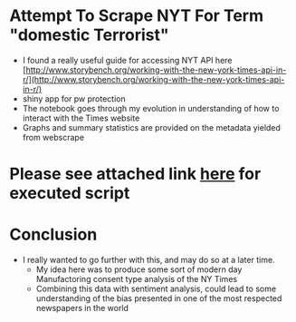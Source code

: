 # Attempt To Scrape NYT For Term "domestic Terrorist"
+ I found a really useful guide for accessing NYT API here [http://www.storybench.org/working-with-the-new-york-times-api-in-r/](http://www.storybench.org/working-with-the-new-york-times-api-in-r/) 
+ shiny app for pw protection
+ The notebook goes through my evolution in understanding of how to interact with the Times website
+ Graphs and summary statistics are provided on the metadata yielded from webscrape

# Please see attached link [here](http://rpubs.com/justin_herman_42/430032) for executed script
# Conclusion
+ I really wanted to go further with this, and may do so at a later time.  
    + My idea here was to produce some sort of modern day Manufactoring consent type analysis of the NY Times
    + Combining this data with sentiment analysis, could lead to some understanding of the bias presented in one of the most respected newspapers in the world
